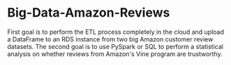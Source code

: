 # Big-Data-Amazon-Reviews
First goal is to perform the ETL process completely in the cloud  and upload a DataFrame to an RDS instance from two big Amazon customer review datasets. The second goal is to use PySpark or SQL to perform a statistical analysis on whether reviews from Amazon's Vine program are trustworthy.
